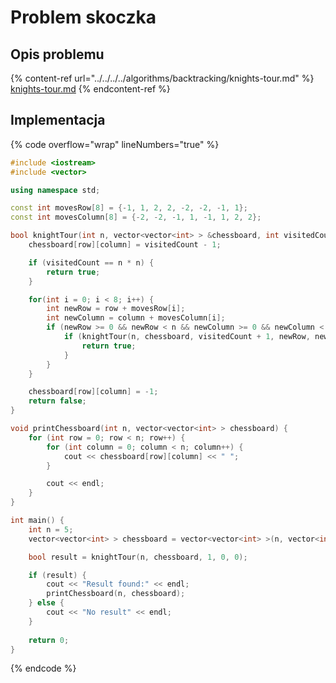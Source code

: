 # Problem skoczka

## Opis problemu

{% content-ref url="../../../../algorithms/backtracking/knights-tour.md" %}
[knights-tour.md](../../../../algorithms/backtracking/knights-tour.md)
{% endcontent-ref %}

## Implementacja

{% code overflow="wrap" lineNumbers="true" %}
```cpp
#include <iostream>
#include <vector>

using namespace std;

const int movesRow[8] = {-1, 1, 2, 2, -2, -2, -1, 1};
const int movesColumn[8] = {-2, -2, -1, 1, -1, 1, 2, 2};

bool knightTour(int n, vector<vector<int> > &chessboard, int visitedCount, int row, int column) {
    chessboard[row][column] = visitedCount - 1;

    if (visitedCount == n * n) {
        return true;
    }

    for(int i = 0; i < 8; i++) {
        int newRow = row + movesRow[i];
        int newColumn = column + movesColumn[i];
        if (newRow >= 0 && newRow < n && newColumn >= 0 && newColumn < n && chessboard[newRow][newColumn] == -1) {
            if (knightTour(n, chessboard, visitedCount + 1, newRow, newColumn)) {
                return true;
            }
        }
    }

    chessboard[row][column] = -1;
    return false;
}

void printChessboard(int n, vector<vector<int> > chessboard) {
    for (int row = 0; row < n; row++) {
        for (int column = 0; column < n; column++) {
            cout << chessboard[row][column] << " ";
        }

        cout << endl;
    }
}

int main() {
    int n = 5;
    vector<vector<int> > chessboard = vector<vector<int> >(n, vector<int>(n, -1));

    bool result = knightTour(n, chessboard, 1, 0, 0);

    if (result) {
        cout << "Result found:" << endl;
        printChessboard(n, chessboard);
    } else {
        cout << "No result" << endl;
    }
    
    return 0;
}
```
{% endcode %}
